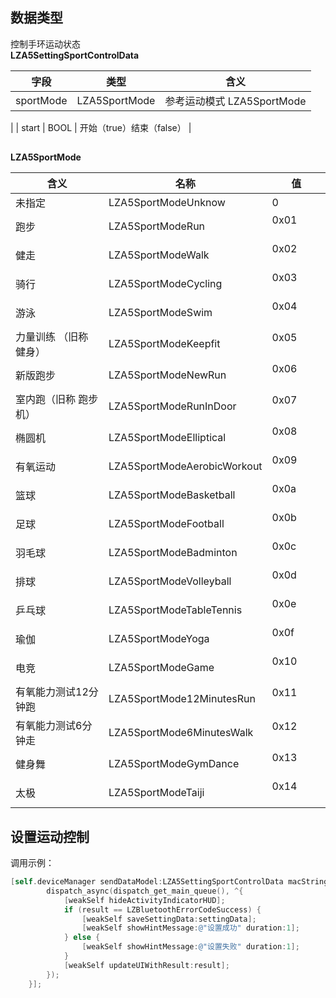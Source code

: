 <a name="qyyy3"></a>
## 数据类型
控制手环运动状态<br />**LZA5SettingSportControlData**

| 字段 | 类型 | 含义 |
| --- | --- | --- |
| sportMode | LZA5SportMode | 参考运动模式 LZA5SportMode

 |
| start | BOOL | 开始（true）结束（false） |

<a name="NCJAa"></a>
## 
**LZA5SportMode**

| 含义 | 名称 | 值 |
| --- | --- | --- |
| 未指定          | LZA5SportModeUnknow         | 0 |
| 跑步           | LZA5SportModeRun            | 0x01             |
| 健走           | LZA5SportModeWalk           | 0x02             |
| 骑行           | LZA5SportModeCycling        | 0x03             |
| 游泳           | LZA5SportModeSwim           | 0x04             |
| 力量训练 （旧称 健身） | LZA5SportModeKeepfit        | 0x05             |
| 新版跑步         | LZA5SportModeNewRun         | 0x06             |
| 室内跑（旧称 跑步机）  | LZA5SportModeRunInDoor      | 0x07             |
| 椭圆机          | LZA5SportModeElliptical     | 0x08             |
| 有氧运动         | LZA5SportModeAerobicWorkout | 0x09             |
| 篮球           | LZA5SportModeBasketball     | 0x0a             |
| 足球           | LZA5SportModeFootball       | 0x0b             |
| 羽毛球          | LZA5SportModeBadminton      | 0x0c             |
| 排球           | LZA5SportModeVolleyball     | 0x0d             |
| 乒乓球          | LZA5SportModeTableTennis    | 0x0e             |
| 瑜伽           | LZA5SportModeYoga           | 0x0f             |
| 电竞           | LZA5SportModeGame           | 0x10             |
| 有氧能力测试12分钟跑  | LZA5SportMode12MinutesRun  | 0x11             |
| 有氧能力测试6分钟走   | LZA5SportMode6MinutesWalk  | 0x12             |
| 健身舞          | LZA5SportModeGymDance       | 0x13             |
| 太极 | LZA5SportModeTaiji          | 0x14             |



<a name="l4Kno"></a>
## 设置运动控制
调用示例：
```objectivec
[self.deviceManager sendDataModel:LZA5SettingSportControlData macString:self.device.mac completion:^(LZBluetoothErrorCode result, id resp) {
        dispatch_async(dispatch_get_main_queue(), ^{
            [weakSelf hideActivityIndicatorHUD];
            if (result == LZBluetoothErrorCodeSuccess) {
                [weakSelf saveSettingData:settingData];
                [weakSelf showHintMessage:@"设置成功" duration:1];
            } else {
                [weakSelf showHintMessage:@"设置失败" duration:1];
            }
            [weakSelf updateUIWithResult:result];
        });
    }];
```




